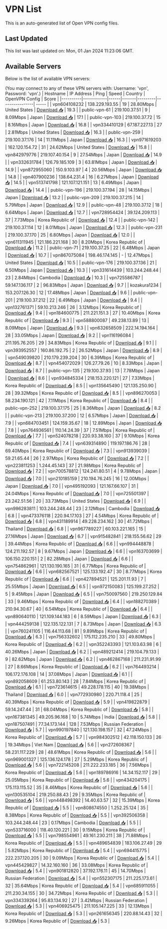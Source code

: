 # VPN List

This is an auto-generated list of Open VPN config files.

## Last Updated

This list was last updated on: Mon, 01 Jan 2024 11:23:06 GMT.

## Available Servers

Below is the list of available VPN servers:

(You may connect to any of these VPN servers with: Username: 'vpn', Password: 'vpn'.)
| Hostname | IP Address | Ping | Speed | Country | OpenVPN Config | Score |
|----------|------------|------|-------|---------|----------------| ----- |
| vpn604108232 | 138.229.193.55 | 19 | 28.80Mbps | United States | [Download 📥](./configs/server_0_US.ovpn) | 19.3 |
| public-vpn-61 | 219.100.37.51 | 9 | 8.09Mbps | Japan | [Download 📥](./configs/server_1_JP.ovpn) | 17.1 |
| public-vpn-103 | 219.100.37.72 | 15 | 8.16Mbps | Japan | [Download 📥](./configs/server_2_JP.ovpn) | 16.8 |
| vpn334410129 | 67.187.227.13 | 27 | 2.81Mbps | United States | [Download 📥](./configs/server_3_US.ovpn) | 16.3 |
| public-vpn-259 | 219.100.37.176 | 14 | 11.11Mbps | Japan | [Download 📥](./configs/server_4_JP.ovpn) | 16.3 |
| vpn971619203 | 162.120.154.72 | 31 | 24.62Mbps | United States | [Download 📥](./configs/server_5_US.ovpn) | 15.8 |
| vpn842979776 | 219.107.40.154 | 9 | 27.54Mbps | Japan | [Download 📥](./configs/server_6_JP.ovpn) | 14.9 |
| vpn332631784 | 126.79.185.109 | 3 | 63.81Mbps | Japan | [Download 📥](./configs/server_7_JP.ovpn) | 14.9 |
| vpn872955060 | 150.9.103.97 | 4 | 20.56Mbps | Japan | [Download 📥](./configs/server_8_JP.ovpn) | 14.8 |
| vpn407900236 | 138.64.231.4 | 16 | 6.27Mbps | Japan | [Download 📥](./configs/server_9_JP.ovpn) | 14.5 |
| vpn513741798 | 121.107.121.151 | 13 | 6.49Mbps | Japan | [Download 📥](./configs/server_10_JP.ovpn) | 14.4 |
| public-vpn-196 | 219.100.37.194 | 28 | 14.15Mbps | Japan | [Download 📥](./configs/server_11_JP.ovpn) | 13.2 |
| public-vpn-209 | 219.100.37.215 | 14 | 5.79Mbps | Japan | [Download 📥](./configs/server_12_JP.ovpn) | 12.9 |
| public-vpn-48 | 219.100.37.12 | 18 | 6.64Mbps | Japan | [Download 📥](./configs/server_13_JP.ovpn) | 12.7 |
| vpn728954424 | 39.124.209.113 | 37 | 7.73Mbps | Korea Republic of | [Download 📥](./configs/server_14_KR.ovpn) | 12.4 |
| public-vpn-142 | 219.100.37.114 | 12 | 8.01Mbps | Japan | [Download 📥](./configs/server_15_JP.ovpn) | 12.3 |
| public-vpn-231 | 219.100.37.170 | 25 | 6.80Mbps | Japan | [Download 📥](./configs/server_16_JP.ovpn) | 12.0 |
| vpn611311945 | 121.186.221.168 | 30 | 8.20Mbps | Korea Republic of | [Download 📥](./configs/server_17_KR.ovpn) | 11.2 |
| public-vpn-71 | 219.100.37.25 | 22 | 6.48Mbps | Japan | [Download 📥](./configs/server_18_JP.ovpn) | 10.7 |
| vpn867075084 | 198.46.174.145 | - | 12.47Mbps | United States | [Download 📥](./configs/server_19_US.ovpn) | 10.5 |
| public-vpn-176 | 219.100.37.136 | 21 | 6.50Mbps | Japan | [Download 📥](./configs/server_20_JP.ovpn) | 10.3 |
| vpn331614439 | 103.244.248.44 | 23 | 2.84Mbps | Cambodia | [Download 📥](./configs/server_21_KH.ovpn) | 10.3 |
| vpn725586787 | 59.147.136.117 | 2 | 96.83Mbps | Japan | [Download 📥](./configs/server_22_JP.ovpn) | 9.7 |
| kozakura1234 | 153.207.126.30 | 12 | 17.48Mbps | Japan | [Download 📥](./configs/server_23_JP.ovpn) | 9.6 |
| public-vpn-201 | 219.100.37.212 | 22 | 6.49Mbps | Japan | [Download 📥](./configs/server_24_JP.ovpn) | 9.4 |
| vpn132761371 | 59.10.213.246 | 26 | 3.12Mbps | Korea Republic of | [Download 📥](./configs/server_25_KR.ovpn) | 9.4 |
| vpn184600775 | 211.221.151.3 | 27 | 10.40Mbps | Korea Republic of | [Download 📥](./configs/server_26_KR.ovpn) | 9.3 |
| vpn588800087 | 49.238.13.89 | 13 | 8.09Mbps | Japan | [Download 📥](./configs/server_27_JP.ovpn) | 9.3 |
| vpn632658509 | 222.14.194.164 | 28 | 33.05Mbps | Japan | [Download 📥](./configs/server_28_JP.ovpn) | 9.2 |
| vpn116196084 | 211.195.76.205 | 29 | 34.83Mbps | Korea Republic of | [Download 📥](./configs/server_29_KR.ovpn) | 9.1 |
| vpn393952557 | 160.86.192.75 | 2 | 26.52Mbps | Japan | [Download 📥](./configs/server_30_JP.ovpn) | 8.9 |
| vpn549039820 | 210.179.239.204 | 30 | 6.39Mbps | Korea Republic of | [Download 📥](./configs/server_31_KR.ovpn) | 8.7 |
| vpn454072029 | 126.27.79.26 | 10 | 8.33Mbps | Japan | [Download 📥](./configs/server_32_JP.ovpn) | 8.7 |
| public-vpn-135 | 219.100.37.93 | 13 | 7.78Mbps | Japan | [Download 📥](./configs/server_33_JP.ovpn) | 8.6 |
| vpn934845334 | 218.153.220.121 | 27 | 7.33Mbps | Korea Republic of | [Download 📥](./configs/server_34_KR.ovpn) | 8.5 |
| vpn135645490 | 121.135.250.90 | 28 | 39.32Mbps | Korea Republic of | [Download 📥](./configs/server_35_KR.ovpn) | 8.5 |
| vpn896270053 | 58.234.190.121 | 42 | 7.11Mbps | Korea Republic of | [Download 📥](./configs/server_36_KR.ovpn) | 8.4 |
| public-vpn-252 | 219.100.37.175 | 25 | 8.36Mbps | Japan | [Download 📥](./configs/server_37_JP.ovpn) | 8.2 |
| public-vpn-213 | 219.100.37.200 | 12 | 6.57Mbps | Japan | [Download 📥](./configs/server_38_JP.ovpn) | 7.9 |
| vpn684703451 | 124.159.35.67 | 18 | 12.89Mbps | Japan | [Download 📥](./configs/server_39_JP.ovpn) | 7.8 |
| vpn764936561 | 110.14.24.39 | 37 | 7.51Mbps | Korea Republic of | [Download 📥](./configs/server_40_KR.ovpn) | 7.7 |
| vpn524078218 | 220.93.38.160 | 37 | 9.10Mbps | Korea Republic of | [Download 📥](./configs/server_41_KR.ovpn) | 7.4 |
| vpn639314890 | 119.197.186.76 | 28 | 69.40Mbps | Korea Republic of | [Download 📥](./configs/server_42_KR.ovpn) | 7.3 |
| vpn913939039 | 59.21.65.44 | 26 | 2.97Mbps | Korea Republic of | [Download 📥](./configs/server_43_KR.ovpn) | 7.2 |
| vpn223811253 | 1.244.45.143 | 37 | 21.98Mbps | Korea Republic of | [Download 📥](./configs/server_44_KR.ovpn) | 7.2 |
| vpn700578812 | 124.241.80.51 | 4 | 9.78Mbps | Japan | [Download 📥](./configs/server_45_JP.ovpn) | 7.0 |
| vpn210185159 | 210.194.76.245 | 16 | 12.00Mbps | Japan | [Download 📥](./configs/server_46_JP.ovpn) | 7.0 |
| vpn495192093 | 121.167.66.107 | 31 | 24.04Mbps | Korea Republic of | [Download 📥](./configs/server_47_KR.ovpn) | 7.0 |
| vpn725501397 | 23.242.51.56 | 20 | 33.73Mbps | United States | [Download 📥](./configs/server_48_US.ovpn) | 6.9 |
| vpn986283811 | 103.244.248.44 | 23 | 2.12Mbps | Cambodia | [Download 📥](./configs/server_49_KH.ovpn) | 6.8 |
| vpn473376118 | 220.94.17.103 | 27 | 4.54Mbps | Korea Republic of | [Download 📥](./configs/server_50_KR.ovpn) | 6.8 |
| vpn431189914 | 49.228.234.162 | 30 | 41.72Mbps | Thailand | [Download 📥](./configs/server_51_TH.ovpn) | 6.8 |
| vpn967789227 | 60.103.221.165 | 15 | 27.16Mbps | Japan | [Download 📥](./configs/server_52_JP.ovpn) | 6.7 |
| vpn915482841 | 218.155.56.62 | 29 | 39.44Mbps | Korea Republic of | [Download 📥](./configs/server_53_KR.ovpn) | 6.6 |
| vpn994448878 | 124.211.192.57 | 8 | 9.67Mbps | Japan | [Download 📥](./configs/server_54_JP.ovpn) | 6.6 |
| vpn163703699 | 106.150.220.151 | 2 | 82.28Mbps | Japan | [Download 📥](./configs/server_55_JP.ovpn) | 6.6 |
| vpn754862961 | 121.130.190.165 | 31 | 6.77Mbps | Korea Republic of | [Download 📥](./configs/server_56_KR.ovpn) | 6.6 |
| vpn682567521 | 125.133.192.47 | 30 | 8.77Mbps | Korea Republic of | [Download 📥](./configs/server_57_KR.ovpn) | 6.6 |
| vpn427894521 | 125.201.11.93 | 7 | 25.55Mbps | Japan | [Download 📥](./configs/server_58_JP.ovpn) | 6.5 |
| vpn972150083 | 125.199.27.252 | 5 | 9.45Mbps | Japan | [Download 📥](./configs/server_59_JP.ovpn) | 6.5 |
| vpn750097560 | 219.250.129.84 | 33 | 9.46Mbps | Korea Republic of | [Download 📥](./configs/server_60_KR.ovpn) | 6.4 |
| vpn188270389 | 210.94.30.67 | 40 | 6.54Mbps | Korea Republic of | [Download 📥](./configs/server_61_KR.ovpn) | 6.4 |
| vpn890640110 | 121.109.144.183 | 6 | 8.59Mbps | Japan | [Download 📥](./configs/server_62_JP.ovpn) | 6.3 |
| vpn444259138 | 122.135.122.131 | 7 | 8.73Mbps | Japan | [Download 📥](./configs/server_63_JP.ovpn) | 6.3 |
| vpn760241105 | 116.44.113.68 | 81 | 9.89Mbps | Korea Republic of | [Download 📥](./configs/server_64_KR.ovpn) | 6.3 |
| vpn756332602 | 175.112.235.210 | 33 | 49.80Mbps | Korea Republic of | [Download 📥](./configs/server_65_KR.ovpn) | 6.2 |
| vpn352243393 | 121.103.63.98 | 6 | 40.26Mbps | Japan | [Download 📥](./configs/server_66_JP.ovpn) | 6.2 |
| vpn489212414 | 219.104.79.133 | 9 | 82.62Mbps | Japan | [Download 📥](./configs/server_67_JP.ovpn) | 6.2 |
| vpn462867168 | 211.231.91.99 | 27 | 8.66Mbps | Korea Republic of | [Download 📥](./configs/server_68_KR.ovpn) | 6.2 |
| vpn764493214 | 106.172.176.108 | 14 | 37.08Mbps | Japan | [Download 📥](./configs/server_69_JP.ovpn) | 6.1 |
| vpn892058609 | 61.253.80.143 | 28 | 7.84Mbps | Korea Republic of | [Download 📥](./configs/server_70_KR.ovpn) | 6.1 |
| vpn723614615 | 49.228.178.115 | 40 | 19.38Mbps | Thailand | [Download 📥](./configs/server_71_TH.ovpn) | 6.0 |
| vpn772930980 | 220.71.118.4 | 25 | 40.39Mbps | Korea Republic of | [Download 📥](./configs/server_72_KR.ovpn) | 5.9 |
| vpn419822879 | 59.14.247.44 | 31 | 68.04Mbps | Korea Republic of | [Download 📥](./configs/server_73_KR.ovpn) | 5.8 |
| vpn167381345 | 49.205.96.168 | 10 | 5.74Mbps | India | [Download 📥](./configs/server_74_IN.ovpn) | 5.8 |
| vpn187507491 | 77.34.173.144 | 128 | 7.53Mbps | Russian Federation | [Download 📥](./configs/server_75_RU.ovpn) | 5.7 |
| vpn990197840 | 121.130.198.157 | 32 | 47.24Mbps | Korea Republic of | [Download 📥](./configs/server_76_KR.ovpn) | 5.7 |
| vpn984302512 | 42.118.150.133 | 26 | 19.34Mbps | Viet Nam | [Download 📥](./configs/server_77_VN.ovpn) | 5.6 |
| vpn272608367 | 58.231.117.229 | 28 | 48.61Mbps | Korea Republic of | [Download 📥](./configs/server_78_KR.ovpn) | 5.6 |
| vpn969001327 | 125.136.124.178 | 27 | 5.29Mbps | Korea Republic of | [Download 📥](./configs/server_79_KR.ovpn) | 5.6 |
| vpn722145208 | 211.222.233.185 | 36 | 7.56Mbps | Korea Republic of | [Download 📥](./configs/server_80_KR.ovpn) | 5.6 |
| vpn189786916 | 14.34.152.117 | 29 | 25.05Mbps | Korea Republic of | [Download 📥](./configs/server_81_KR.ovpn) | 5.6 |
| vpn434204175 | 175.113.115.52 | 35 | 8.46Mbps | Korea Republic of | [Download 📥](./configs/server_82_KR.ovpn) | 5.6 |
| vpn130535104 | 219.250.88.43 | 29 | 9.35Mbps | Korea Republic of | [Download 📥](./configs/server_83_KR.ovpn) | 5.6 |
| vpn448498392 | 14.40.63.57 | 32 | 15.39Mbps | Korea Republic of | [Download 📥](./configs/server_84_KR.ovpn) | 5.5 |
| vpn808674550 | 1.252.25.124 | 35 | 8.38Mbps | Korea Republic of | [Download 📥](./configs/server_85_KR.ovpn) | 5.5 |
| vpn392506358 | 103.244.248.44 | 23 | 0.17Mbps | Cambodia | [Download 📥](./configs/server_86_KH.ovpn) | 5.5 |
| vpn533716000 | 118.40.120.221 | 30 | 9.15Mbps | Korea Republic of | [Download 📥](./configs/server_87_KR.ovpn) | 5.5 |
| vpn798554961 | 49.161.230.211 | 38 | 71.88Mbps | Korea Republic of | [Download 📥](./configs/server_88_KR.ovpn) | 5.5 |
| vpn489654839 | 183.106.27.49 | 29 | 5.82Mbps | Korea Republic of | [Download 📥](./configs/server_89_KR.ovpn) | 5.4 |
| vpn694415775 | 222.237.120.205 | 30 | 9.09Mbps | Korea Republic of | [Download 📥](./configs/server_90_KR.ovpn) | 5.4 |
| vpn445429827 | 14.32.160.160 | 36 | 33.08Mbps | Korea Republic of | [Download 📥](./configs/server_91_KR.ovpn) | 5.4 |
| vpn901812820 | 37.192.176.11 | 45 | 14.70Mbps | Russian Federation | [Download 📥](./configs/server_92_RU.ovpn) | 5.4 |
| vpn552307175 | 211.225.173.61 | 32 | 35.64Mbps | Korea Republic of | [Download 📥](./configs/server_93_KR.ovpn) | 5.4 |
| vpn685911055 | 211.230.34.155 | 30 | 34.72Mbps | Korea Republic of | [Download 📥](./configs/server_94_KR.ovpn) | 5.3 |
| vpn334339264 | 95.83.134.92 | 27 | 3.42Mbps | Russian Federation | [Download 📥](./configs/server_95_RU.ovpn) | 5.3 |
| vpn406925475 | 211.105.147.225 | 33 | 12.13Mbps | Korea Republic of | [Download 📥](./configs/server_96_KR.ovpn) | 5.3 |
| vpn261656345 | 220.88.14.43 | 32 | 9.26Mbps | Korea Republic of | [Download 📥](./configs/server_97_KR.ovpn) | 5.3 |

